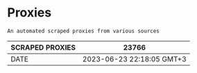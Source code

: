 # Proxies
    An automated scraped proxies from various sources

| SCRAPED PROXIES | 23766            |
|-----------------|---------------------------|
| DATE            | 2023-06-23 22:18:05 GMT+3          |